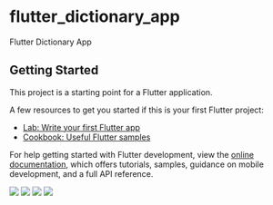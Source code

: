 # flutter_dictionary_app

Flutter Dictionary App

## Getting Started

This project is a starting point for a Flutter application.

A few resources to get you started if this is your first Flutter project:

- [Lab: Write your first Flutter app](https://docs.flutter.dev/get-started/codelab)
- [Cookbook: Useful Flutter samples](https://docs.flutter.dev/cookbook)

For help getting started with Flutter development, view the
[online documentation](https://docs.flutter.dev/), which offers tutorials,
samples, guidance on mobile development, and a full API reference.

<!DOCTYPE html>
<html>
<head>
  <link rel= “stylesheet” href = “https://maxcdn.bootstrapcdn.com/bootstrap/3.4.1/css/bootstrap.min.css”>
  <script src = “https://ajax.googleapis.com/ajax/libs/jquery/3.5.1/jquery.min.js”></script>
  <script src = “https://maxcdn.bootstrapcdn.com/bootstrap/3.4.1/js/bootstrap.min.js”></script>
</head>
<body>
  <div class="row">
    <img class="col-sm-3 col-md-3 col-lg-3 col-xl-3" src="https://user-images.githubusercontent.com/74659671/175898966-ea175f71-d733-45d0-9898-6887e656aded.png">
    <img class="col-sm-3 col-md-3 col-lg-3 col-xl-3" src="https://user-images.githubusercontent.com/74659671/175899495-f6d2bbc1-8428-42e5-84d3-88427a7733c7.png">
    <img class="col-sm-3 col-md-3 col-lg-3 col-xl-3" src="https://user-images.githubusercontent.com/74659671/175898977-9b9e1ba5-fca8-4594-b801-bb91adb57aad.png">
    <img class="col-sm-3 col-md-3 col-lg-3 col-xl-3" src="https://user-images.githubusercontent.com/74659671/175898981-b19812e1-e98c-4497-9ff3-8f505f4058ea.png">
</div>
</body>
</html>




